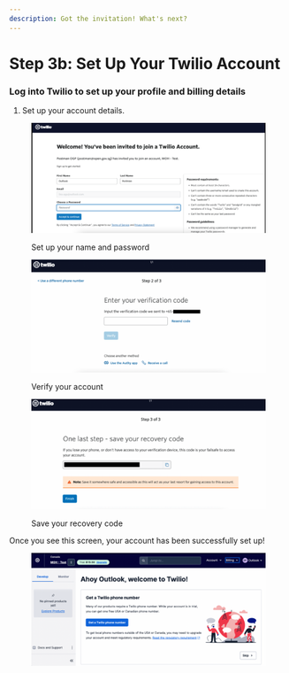 ```yaml
---
description: Got the invitation! What's next?
---
```


# Step 3b: Set Up Your Twilio Account

### Log into Twilio to set up your profile and billing details

1. Set up your account details.

<figure><img src="../../.gitbook/assets/image (8).png" alt=""><figcaption><p>Set up your name and password</p></figcaption></figure>

<figure><img src="../../.gitbook/assets/image (5).png" alt=""><figcaption><p>Verify your account</p></figcaption></figure>

<figure><img src="../../.gitbook/assets/image (7).png" alt=""><figcaption><p>Save your recovery code</p></figcaption></figure>

Once you see this screen, your account has been successfully set up!

<figure><img src="../../.gitbook/assets/image (4).png" alt=""><figcaption></figcaption></figure>
